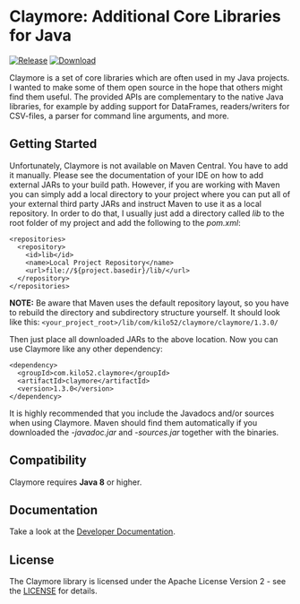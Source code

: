 # Claymore: Additional Core Libraries for Java

[![Release](https://img.shields.io/badge/release-1.3.0-blue.svg)](https://github.com/kilo52/claymore/blob/master/release/1.3.0/) [![Download](https://img.shields.io/badge/download-jar-blue.svg)](https://github.com/kilo52/claymore/raw/master/release/1.3.0/claymore-1.3.0.jar)

Claymore is a set of core libraries which are often used in my Java projects. I wanted to make some of them open source in the hope that others might find them useful. The provided APIs are complementary to the native Java libraries, for example by adding support for DataFrames, readers/writers for CSV-files, a parser for command line arguments, and more.

## Getting Started

Unfortunately, Claymore is not available on Maven Central. You have to add it manually. Please see the documentation of your IDE on how to add external JARs to your build path.
However, if you are working with Maven you can simply add a local directory to your project where you can put all of your external third party JARs and instruct Maven to use it as a local repository. In order to do that, I usually just add a directory called *lib* to the root folder of my project and add the following to the *pom.xml*:
```
<repositories>
  <repository>
    <id>lib</id>
    <name>Local Project Repository</name>
    <url>file://${project.basedir}/lib/</url>
  </repository>
</repositories>
```
**NOTE:**
Be aware that Maven uses the default repository layout, so you have to rebuild the directory and subdirectory structure yourself. It should look like this:
`<your_project_root>/lib/com/kilo52/claymore/claymore/1.3.0/`

Then just place all downloaded JARs to the above location.
Now you can use Claymore like any other dependency:
```
<dependency>
  <groupId>com.kilo52.claymore</groupId>
  <artifactId>claymore</artifactId>
  <version>1.3.0</version>
</dependency>
```
It is highly recommended that you include the Javadocs and/or sources when using Claymore. Maven should find them automatically if you downloaded the *-javadoc.jar* and *-sources.jar* together with the binaries.

## Compatibility

Claymore requires **Java 8** or higher. 

## Documentation

Take a look at the [Developer Documentation](https://github.com/kilo52/claymore/wiki/Home).

## License

The Claymore library is licensed under the Apache License Version 2 - see the [LICENSE](LICENSE) for details.


